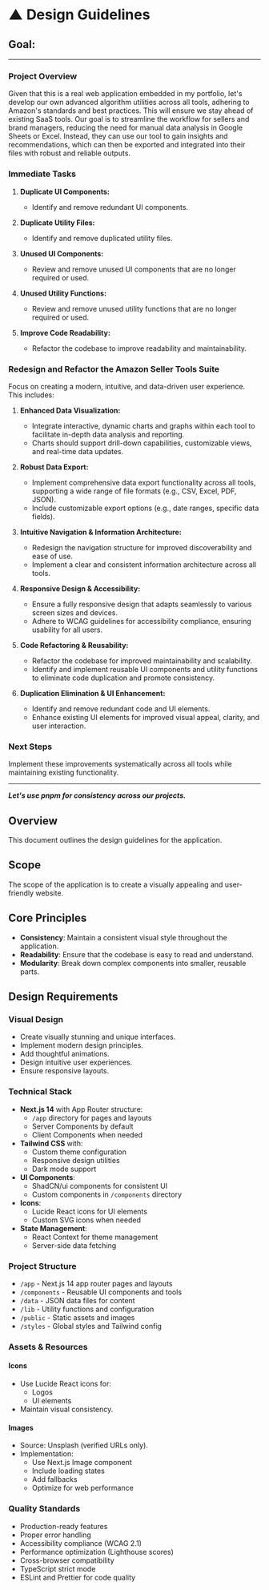 # ▲ Design Guidelines

## Goal:

---

### Project Overview

Given that this is a real web application embedded in my portfolio, let's develop our own advanced algorithm utilities across all tools, adhering to Amazon's standards and best practices. This will ensure we stay ahead of existing SaaS tools. Our goal is to streamline the workflow for sellers and brand managers, reducing the need for manual data analysis in Google Sheets or Excel. Instead, they can use our tool to gain insights and recommendations, which can then be exported and integrated into their files with robust and reliable outputs.

### Immediate Tasks

1. **Duplicate UI Components:**
   - Identify and remove redundant UI components.

2. **Duplicate Utility Files:**
   - Identify and remove duplicated utility files.

3. **Unused UI Components:**
   - Review and remove unused UI components that are no longer required or used.

4. **Unused Utility Functions:**
   - Review and remove unused utility functions that are no longer required or used.

5. **Improve Code Readability:**
   - Refactor the codebase to improve readability and maintainability.

### Redesign and Refactor the Amazon Seller Tools Suite

Focus on creating a modern, intuitive, and data-driven user experience. This includes:

1. **Enhanced Data Visualization:**
   - Integrate interactive, dynamic charts and graphs within each tool to facilitate in-depth data analysis and reporting.
   - Charts should support drill-down capabilities, customizable views, and real-time data updates.

2. **Robust Data Export:**
   - Implement comprehensive data export functionality across all tools, supporting a wide range of file formats (e.g., CSV, Excel, PDF, JSON).
   - Include customizable export options (e.g., date ranges, specific data fields).

3. **Intuitive Navigation & Information Architecture:**
   - Redesign the navigation structure for improved discoverability and ease of use.
   - Implement a clear and consistent information architecture across all tools.

4. **Responsive Design & Accessibility:**
   - Ensure a fully responsive design that adapts seamlessly to various screen sizes and devices.
   - Adhere to WCAG guidelines for accessibility compliance, ensuring usability for all users.

5. **Code Refactoring & Reusability:**
   - Refactor the codebase for improved maintainability and scalability.
   - Identify and implement reusable UI components and utility functions to eliminate code duplication and promote consistency.

6. **Duplication Elimination & UI Enhancement:**
   - Identify and remove redundant code and UI elements.
   - Enhance existing UI elements for improved visual appeal, clarity, and user interaction.

### Next Steps

Implement these improvements systematically across all tools while maintaining existing functionality.

---

**_Let's use pnpm for consistency across our projects._**

## Overview

This document outlines the design guidelines for the application.

## Scope

The scope of the application is to create a visually appealing and user-friendly website.

## Core Principles

- **Consistency**: Maintain a consistent visual style throughout the application.
- **Readability**: Ensure that the codebase is easy to read and understand.
- **Modularity**: Break down complex components into smaller, reusable parts.

## Design Requirements

### Visual Design

- Create visually stunning and unique interfaces.
- Implement modern design principles.
- Add thoughtful animations.
- Design intuitive user experiences.
- Ensure responsive layouts.

### Technical Stack

- **Next.js 14** with App Router structure:
  - `/app` directory for pages and layouts
  - Server Components by default
  - Client Components when needed
- **Tailwind CSS** with:
  - Custom theme configuration
  - Responsive design utilities
  - Dark mode support
- **UI Components**:
  - ShadCN/ui components for consistent UI
  - Custom components in `/components` directory
- **Icons**:
  - Lucide React icons for UI elements
  - Custom SVG icons when needed
- **State Management**:
  - React Context for theme management
  - Server-side data fetching

### Project Structure

- `/app` - Next.js 14 app router pages and layouts
- `/components` - Reusable UI components and tools
- `/data` - JSON data files for content
- `/lib` - Utility functions and configuration
- `/public` - Static assets and images
- `/styles` - Global styles and Tailwind config

### Assets & Resources

#### Icons

- Use Lucide React icons for:
  - Logos
  - UI elements
- Maintain visual consistency.

#### Images

- Source: Unsplash (verified URLs only).
- Implementation:
  - Use Next.js Image component
  - Include loading states
  - Add fallbacks
  - Optimize for web performance

### Quality Standards

- Production-ready features
- Proper error handling
- Accessibility compliance (WCAG 2.1)
- Performance optimization (Lighthouse scores)
- Cross-browser compatibility
- TypeScript strict mode
- ESLint and Prettier for code quality
